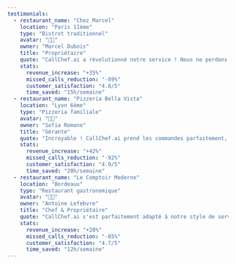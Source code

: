 ```yaml
---
testimonials:
  - restaurant_name: "Chez Marcel"
    location: "Paris 11ème"
    type: "Bistrot traditionnel"
    avatar: "👨‍🍳"
    owner: "Marcel Dubois"
    title: "Propriétaire"
    quote: "CallChef.ai a révolutionné notre service ! Nous ne perdons plus aucun appel, même pendant le coup de feu du midi. Notre chiffre d'affaires a augmenté de 35% en seulement 3 mois."
    stats:
      revenue_increase: "+35%"
      missed_calls_reduction: "-89%"
      customer_satisfaction: "4.8/5"
      time_saved: "15h/semaine"
  - restaurant_name: "Pizzeria Bella Vista"
    location: "Lyon 6ème"
    type: "Pizzeria familiale"
    avatar: "👩‍🍳"
    owner: "Sofia Romano"
    title: "Gérante"
    quote: "Incroyable ! CallChef.ai prend les commandes parfaitement, même les plus complexes. Nos clients n'ont jamais été aussi satisfaits. L'IA comprend même les accents de nos clients italiens !"
    stats:
      revenue_increase: "+42%"
      missed_calls_reduction: "-92%"
      customer_satisfaction: "4.9/5"
      time_saved: "20h/semaine"
  - restaurant_name: "Le Comptoir Moderne"
    location: "Bordeaux"
    type: "Restaurant gastronomique"
    avatar: "👨‍💼"
    owner: "Antoine Lefebvre"
    title: "Chef & Propriétaire"
    quote: "CallChef.ai s'est parfaitement adapté à notre style de service haut de gamme. L'IA est polie, professionnelle et n'oublie jamais de proposer nos vins. C'est notre meilleur serveur !"
    stats:
      revenue_increase: "+28%"
      missed_calls_reduction: "-85%"
      customer_satisfaction: "4.7/5"
      time_saved: "12h/semaine"
---
```

